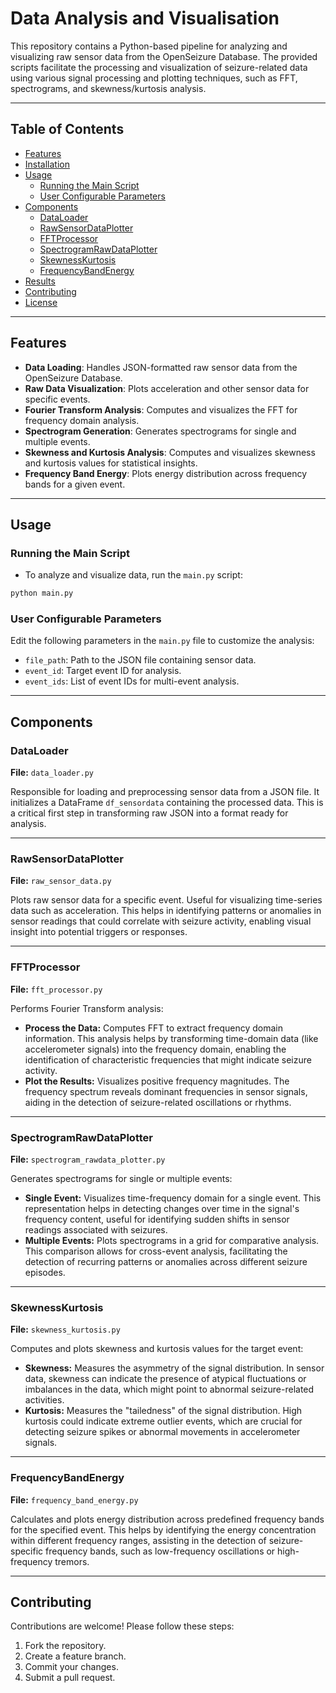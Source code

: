 # Data Analysis and Visualisation

This repository contains a Python-based pipeline for analyzing and visualizing raw sensor data from the OpenSeizure Database. The provided scripts facilitate the processing and visualization of seizure-related data using various signal processing and plotting techniques, such as FFT, spectrograms, and skewness/kurtosis analysis.

---
## Table of Contents

- [Features](#features)
- [Installation](#installation)
- [Usage](#usage)
  - [Running the Main Script](#running-the-main-script)
  - [User Configurable Parameters](#user-configurable-parameters)
- [Components](#components)
  - [DataLoader](#dataloader)
  - [RawSensorDataPlotter](#rawsensordataplotter)
  - [FFTProcessor](#fftprocessor)
  - [SpectrogramRawDataPlotter](#spectrogramrawdataplotter)
  - [SkewnessKurtosis](#skewnesskurtosis)
  - [FrequencyBandEnergy](#frequencybandenergy)
- [Results](#results)
- [Contributing](#contributing)
- [License](#license)

---

## Features
- **Data Loading**: Handles JSON-formatted raw sensor data from the OpenSeizure Database.
- **Raw Data Visualization**: Plots acceleration and other sensor data for specific events.
- **Fourier Transform Analysis**: Computes and visualizes the FFT for frequency domain analysis.
- **Spectrogram Generation**: Generates spectrograms for single and multiple events.
- **Skewness and Kurtosis Analysis**: Computes and visualizes skewness and kurtosis values for statistical insights.
- **Frequency Band Energy**: Plots energy distribution across frequency bands for a given event.

---

## Usage

### Running the Main Script
- To analyze and visualize data, run the `main.py` script:

```bash
python main.py
```

### User Configurable Parameters
Edit the following parameters in the `main.py` file to customize the analysis:

- `file_path`: Path to the JSON file containing sensor data.
- `event_id`: Target event ID for analysis.
- `event_ids`: List of event IDs for multi-event analysis.

---

## Components

### DataLoader
**File:** `data_loader.py`  

Responsible for loading and preprocessing sensor data from a JSON file. It initializes a DataFrame `df_sensordata` containing the processed data. This is a critical first step in transforming raw JSON into a format ready for analysis.

---

### RawSensorDataPlotter
**File:** `raw_sensor_data.py`  

Plots raw sensor data for a specific event. Useful for visualizing time-series data such as acceleration. This helps in identifying patterns or anomalies in sensor readings that could correlate with seizure activity, enabling visual insight into potential triggers or responses.

---

### FFTProcessor
**File:** `fft_processor.py`  

Performs Fourier Transform analysis:  

- **Process the Data:** Computes FFT to extract frequency domain information. This analysis helps by transforming time-domain data (like accelerometer signals) into the frequency domain, enabling the identification of characteristic frequencies that might indicate seizure activity.  
- **Plot the Results:** Visualizes positive frequency magnitudes. The frequency spectrum reveals dominant frequencies in sensor signals, aiding in the detection of seizure-related oscillations or rhythms.

---

### SpectrogramRawDataPlotter
**File:** `spectrogram_rawdata_plotter.py`  

Generates spectrograms for single or multiple events:  

- **Single Event:** Visualizes time-frequency domain for a single event. This representation helps in detecting changes over time in the signal's frequency content, useful for identifying sudden shifts in sensor readings associated with seizures.  
- **Multiple Events:** Plots spectrograms in a grid for comparative analysis. This comparison allows for cross-event analysis, facilitating the detection of recurring patterns or anomalies across different seizure episodes.

---

### SkewnessKurtosis
**File:** `skewness_kurtosis.py`  

Computes and plots skewness and kurtosis values for the target event:  

- **Skewness:** Measures the asymmetry of the signal distribution. In sensor data, skewness can indicate the presence of atypical fluctuations or imbalances in the data, which might point to abnormal seizure-related activities.  
- **Kurtosis:** Measures the "tailedness" of the signal distribution. High kurtosis could indicate extreme outlier events, which are crucial for detecting seizure spikes or abnormal movements in accelerometer signals.

---

### FrequencyBandEnergy
**File:** `frequency_band_energy.py`  

Calculates and plots energy distribution across predefined frequency bands for the specified event. This helps by identifying the energy concentration within different frequency ranges, assisting in the detection of seizure-specific frequency bands, such as low-frequency oscillations or high-frequency tremors.

---

## Contributing
Contributions are welcome! Please follow these steps:

1. Fork the repository.
2. Create a feature branch.
3. Commit your changes.
4. Submit a pull request.
